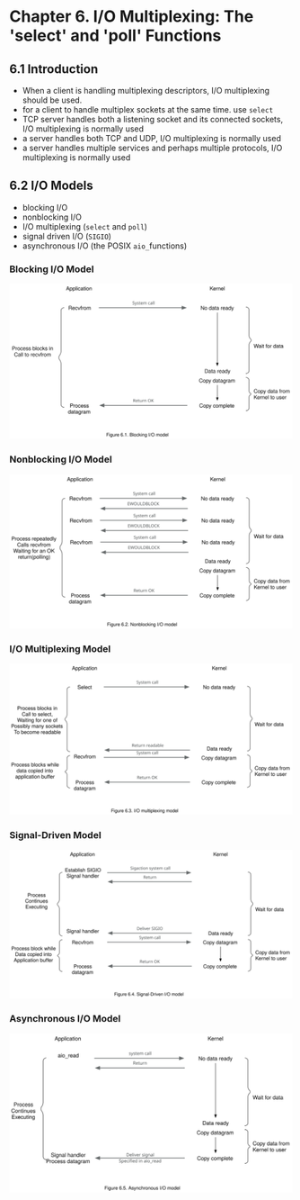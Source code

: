 # Chapter 6. I/O Multiplexing: The 'select' and 'poll' Functions #

## 6.1 Introduction ##

- When a client is handling multiplexing descriptors, I/O multiplexing should be used.
- for a client to handle multiplex sockets at the same time. use `select`
- TCP server handles both a listening socket and its connected sockets, I/O multiplexing is normally used
- a server handles both TCP and UDP, I/O multiplexing is normally used
- a server handles multiple services and perhaps multiple protocols, I/O multiplexing is normally used 

## 6.2 I/O Models ##

- blocking I/O
- nonblocking I/O
- I/O multiplexing (`select` and `poll`)
- signal driven I/O (`SIGIO`)
- asynchronous I/O (the POSIX `aio_`functions)

### Blocking I/O Model ###

![](img/fig6.1.svg)


### Nonblocking I/O Model ###

![](img/fig6.2.svg)


### I/O Multiplexing Model ###

![](img/fig6.3.svg)

### Signal-Driven Model ###

![](img/fig6.4.svg)

### Asynchronous I/O Model ###

![](img/fig6.5.svg)

